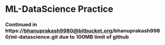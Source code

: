 # ML-DataScience Practice
### Continued in https://bhanuprakash9980@bitbucket.org/bhanuprakash9980/ml-datascience.git due to 100MB limit of github
